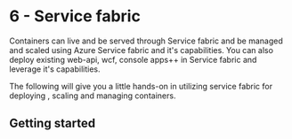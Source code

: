 # 6 - Service fabric

Containers can live and be served through Service fabric and be managed and scaled using Azure Service fabric and it's capabilities. 
You can also deploy existing web-api, wcf, console apps++ in Service fabric and leverage it's capabilities.

The following will give you a little hands-on in utilizing service fabric for deploying , scaling and managing containers. 

## Getting started

